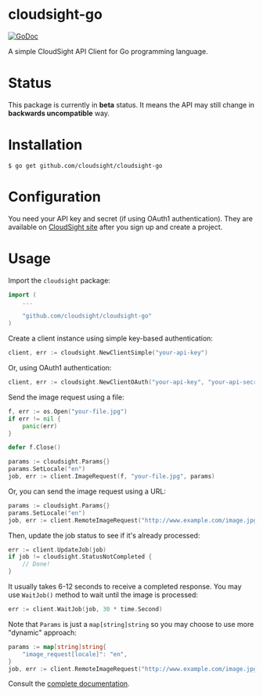 cloudsight-go
=============

[![GoDoc](https://godoc.org/github.com/cloudsight/cloudsight-go?status.png)](https://godoc.org/github.com/cloudsight/cloudsight-go)

A simple CloudSight API Client for Go programming language.

Status
======

This package is currently in **beta** status. It means the API may still change
in **backwards uncompatible** way.

Installation
============

```
$ go get github.com/cloudsight/cloudsight-go
```

Configuration
=============

You need your API key and secret (if using OAuth1 authentication). They are
available on [CloudSight site](https://cloudsightapi.com) after you sign up and
create a project.

Usage
=====

Import the `cloudsight` package:

```go
import (
    ...

    "github.com/cloudsight/cloudsight-go"
)
```

Create a client instance using simple key-based authentication:

```go
client, err := cloudsight.NewClientSimple("your-api-key")
```

Or, using OAuth1 authentication:

```go
client, err := cloudsight.NewClientOAuth("your-api-key", "your-api-secret")
```

Send the image request using a file:

```go
f, err := os.Open("your-file.jpg")
if err != nil {
	panic(err)
}

defer f.Close()

params := cloudsight.Params{}
params.SetLocale("en")
job, err := client.ImageRequest(f, "your-file.jpg", params)
```

Or, you can send the image request using a URL:

```go
params := cloudsight.Params{}
params.SetLocale("en")
job, err := client.RemoteImageRequest("http://www.example.com/image.jpg", params)
```

Then, update the job status to see if it's already processed:

```go
err := client.UpdateJob(job)
if job != cloudsight.StatusNotCompleted {
	// Done!
}
```

It usually takes 6-12 seconds to receive a completed response. You may use
`WaitJob()` method to wait until the image is processed:

```go
err := client.WaitJob(job, 30 * time.Second)
```

Note that `Params` is just a `map[string]string` so you may choose to use more
"dynamic" approach:

```go
params := map[string]string{
	"image_request[locale]": "en",
}
job, err := client.RemoteImageRequest("http://www.example.com/image.jpg", cloudsight.Params(params))
```

Consult the [complete documentation](https://godoc.org/github.com/cloudsight/cloudsight-go "cloudsight-go documentation").

